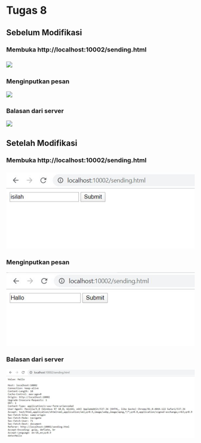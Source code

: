 <h1>Tugas 8 </h1>
<h2>Sebelum Modifikasi</h2>
<h3>Membuka http://localhost:10002/sending.html<h3>
<img src="Dokumentasi/10-5.JPG" >
<h3>Menginputkan pesan</h3>
<img src="Dokumentasi/10-5.JPG" >
<h3>Balasan dari server</h3>
<img src="Dokumentasi/10-5.JPG" >
<h2>Setelah Modifikasi</h2>
<h3>Membuka http://localhost:10002/sending.html<h3>
<img src="Dokumentasi/gambaraja.JPG" >
<h3>Menginputkan pesan</h3>
<img src="Dokumentasi/gambar1.JPG" >
<h3>Balasan dari server</h3>
<img src="Dokumentasi/Gambar2.JPG" >
